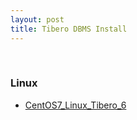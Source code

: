 ```yaml
---
layout: post
title: Tibero DBMS Install
---
```

<br>

### Linux

* [CentOS7_Linux_Tibero_6](/2023/07/31/centos7-linux-tibero_6.html)
